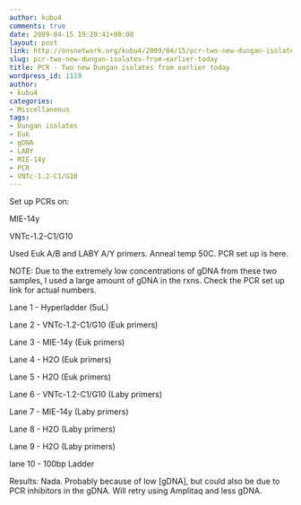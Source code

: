 ```yaml
---
author: kubu4
comments: true
date: 2009-04-15 19:20:41+00:00
layout: post
link: http://onsnetwork.org/kubu4/2009/04/15/pcr-two-new-dungan-isolates-from-earlier-today/
slug: pcr-two-new-dungan-isolates-from-earlier-today
title: PCR - Two new Dungan isolates from earlier today
wordpress_id: 1119
author:
- kubu4
categories:
- Miscellaneous
tags:
- Dungan isolates
- Euk
- gDNA
- LABY
- MIE-14y
- PCR
- VNTc-1.2-C1/G10
---
```


Set up PCRs on:

MIE-14y

VNTc-1.2-C1/G10

Used Euk A/B and LABY A/Y primers. Anneal temp 50C. PCR set up is here.

NOTE: Due to the extremely low concentrations of gDNA from these two samples, I used a large amount of gDNA in the rxns. Check the PCR set up link for actual numbers.

Lane 1 - Hyperladder (5uL)

Lane 2 - VNTc-1.2-C1/G10 (Euk primers)

Lane 3 - MIE-14y (Euk primers)

Lane 4 - H2O (Euk primers)

Lane 5 - H2O (Euk primers)

Lane 6 - VNTc-1.2-C1/G10 (Laby primers)

Lane 7 - MIE-14y (Laby primers)

Lane 8 - H2O (Laby primers)

Lane 9 - H2O (Laby primers)

lane 10 - 100bp Ladder

Results: Nada. Probably because of low [gDNA], but could also be due to PCR inhibitors in the gDNA. Will retry using Amplitaq and less gDNA.
